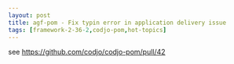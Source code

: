```yaml
---
layout: post
title: agf-pom - Fix typin error in application delivery issue
tags: [framework-2-36-2,codjo-pom,hot-topics]
---
```

see https://github.com/codjo/codjo-pom/pull/42
